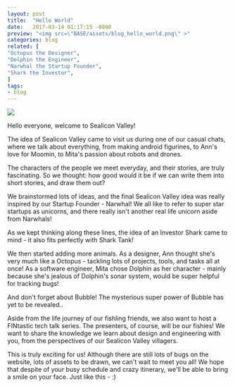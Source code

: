 ```yaml
---
layout: post
title:  "Hello World"
date:   2017-03-14 01:17:15 -0800
preview: "<img src=\"BASE/assets/blog_hello_world.png\" >"
categories: blog
related: [
"Octopus the Designer",
"Dolphin the Engineer",
"Narwhal the Startup Founder",
"Shark the Investor",
]
tags:
- blog
---
```

<img src="BASE/assets/blog_hello_world.png" />

Hello everyone, welcome to Sealicon Valley!

The idea of Sealicon Valley came to visit us during one of our casual chats, where we talk about everything, from making android figurines, to Ann's love for Moomin, to Mita's passion about robots and drones.

The characters of the people we meet everyday, and their stories, are truly fascinating. So we thought: how good would it be if we can write them into short stories, and draw them out?

We brainstormed lots of ideas, and the final Sealicon Valley idea was really inspired by our Startup Founder - Narwhal! We all like to refer to super star startups as unicorns, and there really isn't another real life unicorn aside from Narwhals!

As we kept thinking along these lines, the idea of an Investor Shark came to mind - it also fits perfectly with Shark Tank!

We then started adding more animals. As a designer, Ann thought she's very much like a Octopus - tackling lots of projects, tools, and tasks all at once! As a software engineer, Mita chose Dolphin as her character - mainly because she's jealous of Dolphin's sonar system, would be super helpful for tracking bugs!

And don't forget about Bubble! The mysterious super power of Bubble has yet to be revealed..

Aside from the life journey of our fishling friends, we also want to host a FINtastic tech talk series. The presenters, of course, will be our fishies! We want to share the knowledge we learn about design and engineering with you, from the perspectives of our Sealicon Valley villagers.

This is truly exciting for us! Although there are still lots of bugs on the website, lots of assets to be drawn, we can't wait to meet you all! We hope that despite of your busy schedule and crazy itinerary, we'll be able to bring a smile on your face. Just like this - :)
